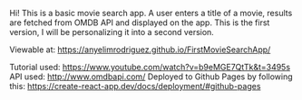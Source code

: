 Hi! This is a basic movie search app. A user enters a title of a movie, results are fetched from OMDB API and displayed on the app. This is the first version, I will be personalizing it into a second version.

Viewable at: https://anyelimrodriguez.github.io/FirstMovieSearchApp/

Tutorial used: https://www.youtube.com/watch?v=b9eMGE7QtTk&t=3495s API used: http://www.omdbapi.com/ Deployed to Github Pages by following this: https://create-react-app.dev/docs/deployment/#github-pages

